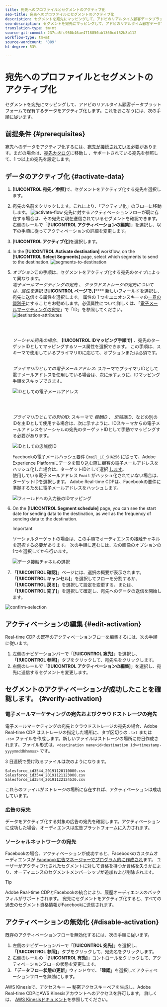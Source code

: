 ```yaml
---
title: 宛先へのプロファイルとセグメントのアクティブ化
seo-title: 宛先へのプロファイルとセグメントのアクティブ化
description: セグメントを宛先にマッピングして、アドビのリアルタイム顧客データプラットフォームで保有するデータをアクティブ化します。これをおこなうには、次の手順に従います。
seo-description: セグメントを宛先にマッピングして、アドビのリアルタイム顧客データプラットフォームで保有するデータをアクティブ化します。これをおこなうには、次の手順に従います。
translation-type: tm+mt
source-git-commit: 237ca5fc950b46ae4718850ab1360cdf52b8b112
workflow-type: tm+mt
source-wordcount: '889'
ht-degree: 53%

---
```



# 宛先へのプロファイルとセグメントのアクティブ化

セグメントを宛先にマッピングして、アドビのリアルタイム顧客データプラットフォームで保有するデータをアクティブ化します。これをおこなうには、次の手順に従います。

## 前提条件 {#prerequisites}

宛先へのデータをアクティブ化するには、[宛先が接続されている](/help/rtcdp/destinations/assets/connect-destination.png)必要があります。まだの場合は、[宛先カタログ](/help/rtcdp/destinations/destinations-catalog.md)に移動し 、サポートされている宛先を参照して、1 つ以上の宛先を設定します。

## データのアクティブ化 {#activate-data}

1. **[!UICONTROL 宛先／参照]**&#x200B;で、セグメントをアクティブ化する宛先を選択します。
2. 宛先の名前をクリックします。これにより、「アクティブ化」のフローに移動します。
   ![activate-flow](/help/rtcdp/destinations/assets/activate-flow.png)
宛先に対するアクティベーションフローが既に存在する場合は、その宛先に現在送信されているセグメントを確認できます。右側のレールで「**[!UICONTROL アクティベーションの編集]**」を選択し、以下の手順に従ってアクティベーションの詳細を変更します。
3. **[!UICONTROL アクティブ化]**&#x200B;を選択します。
4. In the **[!UICONTROL Activate destination]** workflow, on the **[!UICONTROL Select Segments]** page, select which segments to send to the destination.
   ![segments-to-destination](/help/rtcdp/destinations/assets/select-segments.png)
5. *オプション*&#x200B;この手順は、セグメントをアクティブ化する宛先のタイプによって異なります。 <br> *電子メールマーケティングの宛先* 、 *クラウドストレージの宛先については、属性を*&#x200B;選択 **[!UICONTROL ページで、]****** 新しいフィールドを選択し、宛先に送信する属性を選択します。
属性の 1 つをユニオンスキーマの[一意の識別子](/help/rtcdp/destinations/email-marketing-destinations.md#identity)にすることをお勧めします。必須属性について詳しくは、「[電子メールマーケティングの宛先](/help/rtcdp/destinations/email-marketing-destinations.md#identity)」で「ID」を参照してください。
   ![destination-attributes](/help/rtcdp/destinations/assets/select-attributes-step.png)

   <br> 

   *ソーシャル宛先の場合*、 **[!UICONTROL IDマッピング手順で]** 、宛先のターゲットIDとしてマッピングするソース属性を選択できます。 この手順は、スキーマで使用しているプライマリIDに応じて、オプションまたは必須です。 <br> 

   *プライマリIDとしての電子メールアドレス*: スキーマでプライマリIDとして電子メールアドレスを使用している場合は、次に示すように、IDマッピング手順をスキップできます。

   ![IDとしての電子メールアドレス](/help/rtcdp/destinations/assets/email-as-identity.gif)

   <br> 

   *プライマリIDとしての別のID*: スキーマで *報酬ID* 、 *忠誠度ID*、などの別のIDを主IDとして使用する場合は、次に示すように、IDスキーマからの電子メールアドレスをソーシャルの宛先のターゲットIDとして手動でマッピングする必要があります。

   ![IDとしての忠誠度ID](/help/rtcdp/destinations/assets/rewardsid-as-identity.gif)


   Facebookの電子メールハッシュ要件 `Email_LC_SHA256` に従って、Adobe Experience Platformにデータを取り込む際に顧客の電子メールアドレスをハッシュ化した場合は、ターゲットIDとして選択 [します](/help/rtcdp/destinations/facebook-destination.md#email-hashing-requirements)。 <br> 使用している電子メールアドレス `Email` がハッシュ化されていない場合は、ターゲットIDを選択します。 Adobe Real-time CDPは、Facebookの要件に準拠するために電子メールアドレスをハッシュします。

   ![フィールドへの入力後のIDマッピング](/help/rtcdp/destinations/assets/identity-mapping.png)

6. On the **[!UICONTROL Segment schedule]** page, you can see the start date for sending data to the destination, as well as the frequency of sending data to the destination.

   >[!IMPORTANT]
   >
   >ソーシャルターゲットの場合は、この手順でオーディエンスの接触チャネルを選択する必要があります。 次の手順に進むには、次の画像のオプションの1つを選択してから行います。

   ![データ接触チャネルの選択](/help/rtcdp/destinations/assets/choose-data-origin.png)

7. 「**[!UICONTROL 確認]**」ページには、選択の概要が表示されます。「**[!UICONTROL キャンセル]**」を選択してフローを分割するか、「**[!UICONTROL 戻る]**」を選択して設定を変更する、または、「**[!UICONTROL 完了]**」を選択して確定し、宛先へのデータの送信を開始します。

![confirm-selection](/help/rtcdp/destinations/assets/confirm-selection.png)

## アクティベーションの編集 {#edit-activation}

Real-time CDP の既存のアクティベーションフローを編集するには、次の手順に従います。

1. 左側のナビゲーションバーで「**[!UICONTROL 宛先]**」を選択し、「**[!UICONTROL 参照]**」タブをクリックして、宛先名をクリックします。
2. 右側のレールで「**[!UICONTROL アクティベーションの編集]**」を選択し、宛先に送信するセグメントを変更します。

## セグメントのアクティベーションが成功したことを確認します。 {#verify-activation}

### 電子メールマーケティングの宛先およびクラウドストレージの宛先

電子メールマーケティングの宛先とクラウドストレージの宛先の場合、Adobe Real-time CDP はストレージの指定した場所に、タブ区切りの `.txt` または `.csv` ファイルを作成します。新しいファイルはストレージの場所に毎日作成されます。ファイル形式は、`<destination name>id<destination id><timestamp-yyyymmddhhmmss>` です。

3 日連続で受け取るファイルは次のようになります。

```
Salesforce_id3544_20191120110000.csv
Salesforce_id3544_20191121123000.csv
Salesforce_id3544_20191122124530.csv
```

これらのファイルがストレージの場所に存在すれば、アクティベーションは成功しています。

### 広告の宛先

データをアクティブ化する対象の広告の宛先を確認します。アクティベーションに成功した場合、オーディエンスは広告プラットフォームに入力されます。

### ソーシャルネットワークの宛先

Facebookの場合、アクティベーションが成功すると、Facebookのカスタムオーディエンスが [Facebook広告マネージャーでプログラム的に作成され](https://www.facebook.com/adsmanager/manage/)ます。 ユーザーがアクティブ化されたセグメントに対して資格を持つか資格を失うかにより、オーディエンスのセグメントメンバーシップが追加および削除されます。

>[!TIP]
>
>Adobe Real-time CDPとFacebookの統合により、履歴オーディエンスのバックフィルがサポートされます。 宛先にセグメントをアクティブ化すると、すべての過去のセグメント資格情報がFacebookに送信されます。

## アクティベーションの無効化 {#disable-activation}

既存のアクティベーションフローを無効化するには、次の手順に従います。

1. 左側のナビゲーションバーで「**[!UICONTROL 宛先]**」を選択し、「**[!UICONTROL 参照]**」タブをクリックして、宛先名をクリックします。
2. 右側のレールの「**[!UICONTROL 有効]**」コントロールをクリックして、アクティベーションフローの状態を変更します。
3. 「**データフロー状態の更新**」ウィンドウで、「**確認**」を選択してアクティベーションフローを無効にします。

AWS Kinesisで、アクセスキー — 秘密アクセスキーペアを生成し、Adobe Real-time CDPにAWS Kinesisアカウントへのアクセスを許可します。 詳しくは、 [AWS Kinesisドキュメント](https://docs.aws.amazon.com/IAM/latest/UserGuide/id_credentials_access-keys.html)を参照してください。